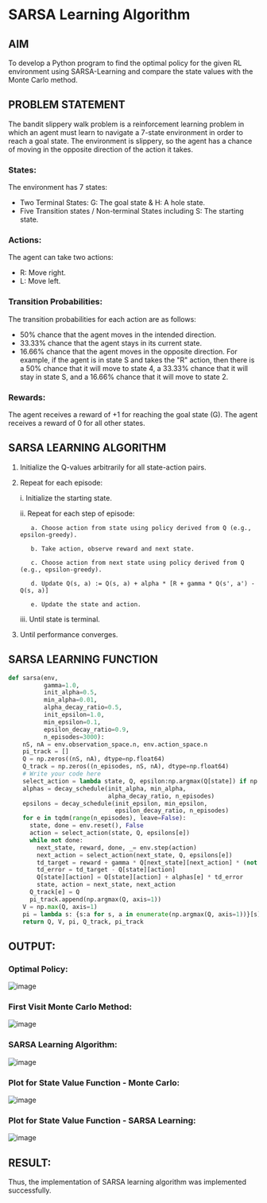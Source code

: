 # SARSA Learning Algorithm
## AIM
To develop a Python program to find the optimal policy for the given RL environment using SARSA-Learning and compare the state values with the Monte Carlo method.

## PROBLEM STATEMENT
The bandit slippery walk problem is a reinforcement learning problem in which an agent must learn to navigate a 7-state environment in order to reach a goal state. The environment is slippery, so the agent has a chance of moving in the opposite direction of the action it takes.

### States:
The environment has 7 states:

* Two Terminal States: G: The goal state & H: A hole state.
* Five Transition states / Non-terminal States including S: The starting state.

### Actions:
The agent can take two actions:

* R: Move right.
* L: Move left.

### Transition Probabilities:
The transition probabilities for each action are as follows:

* 50% chance that the agent moves in the intended direction.
* 33.33% chance that the agent stays in its current state.
* 16.66% chance that the agent moves in the opposite direction.
For example, if the agent is in state S and takes the "R" action, then there is a 50% chance that it will move to state 4, a 33.33% chance that it will stay in state S, and a 16.66% chance that it will move to state 2.

### Rewards:
The agent receives a reward of +1 for reaching the goal state (G). The agent receives a reward of 0 for all other states.

## SARSA LEARNING ALGORITHM
1. Initialize the Q-values arbitrarily for all state-action pairs.

2. Repeat for each episode:

   i. Initialize the starting state.

   ii. Repeat for each step of episode:
   
          a. Choose action from state using policy derived from Q (e.g., epsilon-greedy).
   
          b. Take action, observe reward and next state.
   
          c. Choose action from next state using policy derived from Q (e.g., epsilon-greedy).
   
          d. Update Q(s, a) := Q(s, a) + alpha * [R + gamma * Q(s', a') - Q(s, a)]
   
          e. Update the state and action.
   
    iii. Until state is terminal.

3. Until performance converges.

## SARSA LEARNING FUNCTION
```python
def sarsa(env,
          gamma=1.0,
          init_alpha=0.5,
          min_alpha=0.01,
          alpha_decay_ratio=0.5,
          init_epsilon=1.0,
          min_epsilon=0.1,
          epsilon_decay_ratio=0.9,
          n_episodes=3000):
    nS, nA = env.observation_space.n, env.action_space.n
    pi_track = []
    Q = np.zeros((nS, nA), dtype=np.float64)
    Q_track = np.zeros((n_episodes, nS, nA), dtype=np.float64)
    # Write your code here
    select_action = lambda state, Q, epsilon:np.argmax(Q[state]) if np.random.random() > epsilon else np.random.randint(len(Q[state]))
    alphas = decay_schedule(init_alpha, min_alpha,
                            alpha_decay_ratio, n_episodes)
    epsilons = decay_schedule(init_epsilon, min_epsilon,
                              epsilon_decay_ratio, n_episodes)
    for e in tqdm(range(n_episodes), leave=False):
      state, done = env.reset(), False
      action = select_action(state, Q, epsilons[e])
      while not done:
        next_state, reward, done, _= env.step(action)
        next_action = select_action(next_state, Q, epsilons[e])
        td_target = reward + gamma * Q[next_state][next_action] * (not done)
        td_error = td_target - Q[state][action]
        Q[state][action] = Q[state][action] + alphas[e] * td_error
        state, action = next_state, next_action
      Q_track[e] = Q
      pi_track.append(np.argmax(Q, axis=1))
    V = np.max(Q, axis=1)
    pi = lambda s: {s:a for s, a in enumerate(np.argmax(Q, axis=1))}[s]
    return Q, V, pi, Q_track, pi_track
```

## OUTPUT:

### Optimal Policy:

![image](https://github.com/user-attachments/assets/5921fabb-7a14-424c-b15c-388f8b627571)

### First Visit Monte Carlo Method:

![image](https://github.com/user-attachments/assets/914afe3b-04a2-4bf1-bb85-09388aedf5ca)

### SARSA Learning Algorithm:

![image](https://github.com/user-attachments/assets/9641b9d5-729b-4336-a982-3510da2023fc)

### Plot for State Value Function - Monte Carlo:

![image](https://github.com/user-attachments/assets/d35158ff-1c89-4579-b503-f691d963ae24)

### Plot for State Value Function - SARSA Learning:

![image](https://github.com/user-attachments/assets/1f4fe818-05a3-49a4-a17b-e247a82a3398)

## RESULT:

Thus, the implementation of SARSA learning algorithm was implemented successfully.
